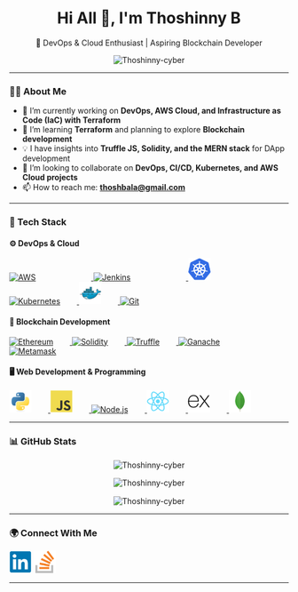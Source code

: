 <h1 align="center">Hi All 👋, I'm Thoshinny B</h1>
<p align="center">🚀 DevOps & Cloud Enthusiast | Aspiring Blockchain Developer</p>

<p align="center">
  <img src="https://komarev.com/ghpvc/?username=Thoshinny-cyber&label=Profile%20views&color=0e75b6&style=flat" alt="Thoshinny-cyber" />
</p>

---

### 👩‍💻 About Me  
- 🔭 I’m currently working on **DevOps, AWS Cloud, and Infrastructure as Code (IaC) with Terraform**  
- 🌱 I’m learning **Terraform** and planning to explore **Blockchain development**  
- 💡 I have insights into **Truffle JS, Solidity, and the MERN stack** for DApp development  
- 👯 I’m looking to collaborate on **DevOps, CI/CD, Kubernetes, and AWS Cloud projects**  
- 📫 How to reach me: **thoshbala@gmail.com**  

---

### 📌 Tech Stack  

#### ⚙️ DevOps & Cloud  
<p align="left">
  <a href="https://aws.amazon.com/" target="_blank"> <img src="https://www.kaizenanalytix.com/wp-content/uploads/2024/09/aws-white.png" alt="AWS" width="40" height="40" style="margin-right: 100px;"/> </a>
  <a href="https://www.jenkins.io/" target="_blank"> <img src="https://encrypted-tbn0.gstatic.com/images?q=tbn:ANd9GcRLvncqrKGrpCcNrypfeuui05nlTFoWVFllYg&s" alt="Jenkins" width="40" height="40" style="margin-right: 100px;"/> </a>
  <a href="https://kubernetes.io/" target="_blank"> <img src="https://raw.githubusercontent.com/devicons/devicon/master/icons/kubernetes/kubernetes-plain.svg" alt="Kubernetes" width="40" height="40" style="margin-right: 100px;"/> </a>
   <a href="https://kernel.org/" target="_blank"> <img src="https://w7.pngwing.com/pngs/1013/132/png-transparent-linux-distribution-tux-free-software-linux-kernel-linux-logo-bird-linux-thumbnail.png" alt="Kubernetes" width="40" height="40" style="margin-right: 30px;"/> </a>
  <a href="https://www.docker.com/" target="_blank"> <img src="https://raw.githubusercontent.com/devicons/devicon/master/icons/docker/docker-original.svg" alt="Docker" width="40" height="40" style="margin-right: 30px;"/> </a>
  <a href="https://git-scm.com/" target="_blank"> <img src="https://git-scm.com/images/logo@2x.png" alt="Git" width="50" height="40" style="margin-right: 30px;"/> </a>
</p>

#### 🔗 Blockchain Development  
<p align="left">
  <a href="https://ethereum.org/en/" target="_blank"> <img src="https://i.pinimg.com/564x/13/97/bb/1397bb8758e3dbff195d86d98560838c.jpg" alt="Ethereum" width="40" height="40" style="margin-right: 30px;"/> </a>
  <a href="https://docs.soliditylang.org/en/latest/" target="_blank"> <img src="https://zentrix.io/wp-content/uploads/2023/02/solidity-logo-white.png" alt="Solidity" width="40" height="40" style="margin-right: 30px;"/> </a>
  <a href="https://trufflesuite.com/" target="_blank"> <img src="https://trufflesuite.com/assets/logo.png" alt="Truffle" width="40" height="40" style="margin-right: 30px;"/> </a>
  <a href="https://trufflesuite.com/ganache/index.html" target="_blank"> <img src="https://trufflesuite.com/img/ganache-header.svg" alt="Ganache" width="40" height="40" style="margin-right: 30px;"/> </a>
  <a href="https://metamask.io/" target="_blank"> <img src="https://images.ctfassets.net/9sy2a0egs6zh/4zJfzJbG3kTDSk5Wo4RJI1/1b363263141cf629b28155e2625b56c9/mm-logo.svg" alt="Metamask" width="40" height="40" style="margin-right: 30px;"/> </a>
</p>

#### 🖥️ Web Development & Programming  
<p align="left">
  <a href="https://www.python.org/" target="_blank"> <img src="https://raw.githubusercontent.com/devicons/devicon/master/icons/python/python-original.svg" alt="Python" width="40" height="40" style="margin-right: 30px;"/> </a>
  <a href="https://developer.mozilla.org/en-US/docs/Web/JavaScript" target="_blank"> <img src="https://raw.githubusercontent.com/devicons/devicon/master/icons/javascript/javascript-original.svg" alt="JavaScript" width="40" height="40" style="margin-right: 30px;"/> </a>
  <a href="https://nodejs.org/en/" target="_blank"> <img src="https://nodejs.org/static/images/logo.svg" alt="Node.js" width="40" height="40" style="margin-right: 30px;"/> </a>
  <a href="https://reactjs.org/" target="_blank"> <img src="https://raw.githubusercontent.com/devicons/devicon/master/icons/react/react-original.svg" alt="React" width="40" height="40" style="margin-right: 30px;"/> </a>
  <a href="https://expressjs.com/" target="_blank"> <img src="https://raw.githubusercontent.com/devicons/devicon/master/icons/express/express-original.svg" alt="Express.js" width="40" height="40" style="margin-right: 30px;"/> </a>
  <a href="https://www.mongodb.com/" target="_blank"> <img src="https://raw.githubusercontent.com/devicons/devicon/master/icons/mongodb/mongodb-original.svg" alt="MongoDB" width="40" height="40" style="margin-right: 30px;"/> </a>
</p>

---

### 📊 GitHub Stats  
<p align="center">
  <img align="center" src="https://github-readme-stats.vercel.app/api?username=Thoshinny-cyber&show_icons=true&theme=dark&text_color=ffffff&locale=en" alt="Thoshinny-cyber" />
</p>

<p align="center">
  <img align="center" src="https://github-readme-streak-stats.herokuapp.com/?user=Thoshinny-cyber&theme=dark" alt="Thoshinny-cyber" />
</p>

<p align="center">
  <img align="center" src="https://github-readme-stats.vercel.app/api/top-langs?username=Thoshinny-cyber&show_icons=true&theme=dark&title_color=fffafa&text_color=ffffff&locale=en&layout=compact" alt="Thoshinny-cyber" />
</p>

---

### 🌍 Connect With Me  
<p align="left">
  <a href="https://www.linkedin.com/in/thoshinny-b-6a278b1ab/" target="_blank"><img src="https://raw.githubusercontent.com/devicons/devicon/master/icons/linkedin/linkedin-original.svg" alt="LinkedIn" width="40" height="40"/></a>
  <a href="https://stackoverflow.com/users/16461094/thoshinny-b" target="_blank"><img src="https://raw.githubusercontent.com/devicons/devicon/master/icons/stackoverflow/stackoverflow-original.svg" alt="Stack Overflow" width="40" height="40"/></a>
</p>

---


